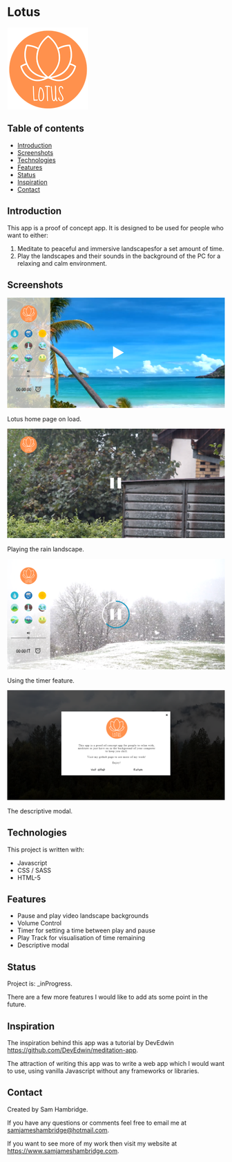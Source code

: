 # Lotus

![Logo](./img/lotus.png)

## Table of contents
* [Introduction](#introduction)
* [Screenshots](#screenshots)
* [Technologies](#technologies)
* [Features](#features)
* [Status](#status)
* [Inspiration](#inspiration)
* [Contact](#contact)

## Introduction
This app is a proof of concept app. It is designed to be used for people who want to either: 
1. Meditate to peaceful and immersive landscapesfor a set amount of time.
2. Play the landscapes and their sounds in the background of the PC for a relaxing and calm environment. 

## Screenshots

![home-screen](https://github.com/samjameshambridge/Lotus/blob/screenshots/screenshots/home-screen.png)

Lotus home page on load.

![home-screen](https://github.com/samjameshambridge/Lotus/blob/screenshots/screenshots/rain-play.png)

Playing the rain landscape.

![home-screen](https://github.com/samjameshambridge/Lotus/blob/screenshots/screenshots/timer.png)

Using the timer feature.

![home-screen](https://github.com/samjameshambridge/Lotus/blob/screenshots/screenshots/modal.png)

The descriptive modal.

## Technologies
This project is written with:
* Javascript
* CSS / SASS
* HTML-5

## Features

* Pause and play video landscape backgrounds 
* Volume Control
* Timer for setting a time between play and pause
* Play Track for visualisation of time remaining
* Descriptive modal

## Status

Project is: _inProgress.

There are a few more features I would like to add ats some point in the future.

## Inspiration

The inspiration behind this app was a tutorial by DevEdwin https://github.com/DevEdwin/meditation-app.

The attraction of writing this app was to write a web app which I would want to use, using vanilla Javascript without any frameworks or libraries.

## Contact

Created by Sam Hambridge.

If you have any questions or comments feel free to email me at samjameshambridge@hotmail.com.

If you want to see more of my work then visit my website at https://www.samjameshambridge.com.
